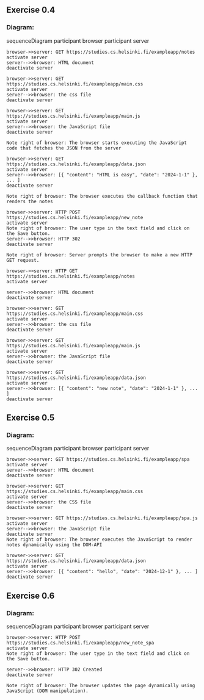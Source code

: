 ## Exercise 0.4

### Diagram:
sequenceDiagram
    participant browser
    participant server

    browser->>server: GET https://studies.cs.helsinki.fi/exampleapp/notes
    activate server
    server-->>browser: HTML document
    deactivate server

    browser->>server: GET https://studies.cs.helsinki.fi/exampleapp/main.css
    activate server
    server-->>browser: the css file
    deactivate server

    browser->>server: GET https://studies.cs.helsinki.fi/exampleapp/main.js
    activate server
    server-->>browser: the JavaScript file
    deactivate server

    Note right of browser: The browser starts executing the JavaScript code that fetches the JSON from the server

    browser->>server: GET https://studies.cs.helsinki.fi/exampleapp/data.json
    activate server
    server-->>browser: [{ "content": "HTML is easy", "date": "2024-1-1" }, ... ]
    deactivate server

    Note right of browser: The browser executes the callback function that renders the notes

    browser->>server: HTTP POST https://studies.cs.helsinki.fi/exampleapp/new_note
    activate server
    Note right of browser: The user type in the text field and click on the Save button.
    server-->>browser: HTTP 302
    deactivate server

    Note right of browser: Server prompts the browser to make a new HTTP GET request.

    browser->>server: HTTP GET https://studies.cs.helsinki.fi/exampleapp/notes
    activate server

    server-->>browser: HTML document
    deactivate server

    browser->>server: GET https://studies.cs.helsinki.fi/exampleapp/main.css
    activate server
    server-->>browser: the css file
    deactivate server

    browser->>server: GET https://studies.cs.helsinki.fi/exampleapp/main.js
    activate server
    server-->>browser: the JavaScript file
    deactivate server

    browser->>server: GET https://studies.cs.helsinki.fi/exampleapp/data.json
    activate server
    server-->>browser: [{ "content": "new note", "date": "2024-1-1" }, ... ]
    deactivate server


## Exercise 0.5

### Diagram:
sequenceDiagram
    participant browser
    participant server

    browser->>server: GET https://studies.cs.helsinki.fi/exampleapp/spa
    activate server
    server-->>browser: HTML document
    deactivate server

    browser->>server: GET https://studies.cs.helsinki.fi/exampleapp/main.css
    activate server
    server-->>browser: the CSS file
    deactivate server

    browser->>server: GET https://studies.cs.helsinki.fi/exampleapp/spa.js
    activate server
    server-->>browser: the JavaScript file
    deactivate server
    Note right of browser: The browser executes the JavaScript to render notes dynamically using the DOM-API

    browser->>server: GET https://studies.cs.helsinki.fi/exampleapp/data.json
    activate server
    server-->>browser: [{ "content": "hello", "date": "2024-12-1" }, ... ]
    deactivate server


## Exercise 0.6

### Diagram:
sequenceDiagram
    participant browser
    participant server

    browser->>server: HTTP POST https://studies.cs.helsinki.fi/exampleapp/new_note_spa
    activate server
    Note right of browser: The user type in the text field and click on the Save button.

    server-->>browser: HTTP 302 Created
    deactivate server

    Note right of browser: The browser updates the page dynamically using JavaScript (DOM manipulation).